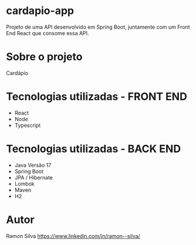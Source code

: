 # cardapio-app

Projeto de uma API desenvolvido em Spring Boot, juntamente com um Front End React que consome essa API.

# Sobre o projeto

Cardápio

# Tecnologias utilizadas - FRONT END

- React
- Node
- Typescript


# Tecnologias utilizadas - BACK END

- Java Versão 17
- Spring Boot
- JPA / Hibernate
- Lombok
- Maven
- H2

# Autor

Ramon Silva
https://www.linkedin.com/in/ramon--silva/
